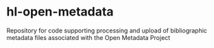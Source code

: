 # hl-open-metadata
Repository for code supporting processing and upload of bibliographic metadata files associated with the Open Metadata Project 

